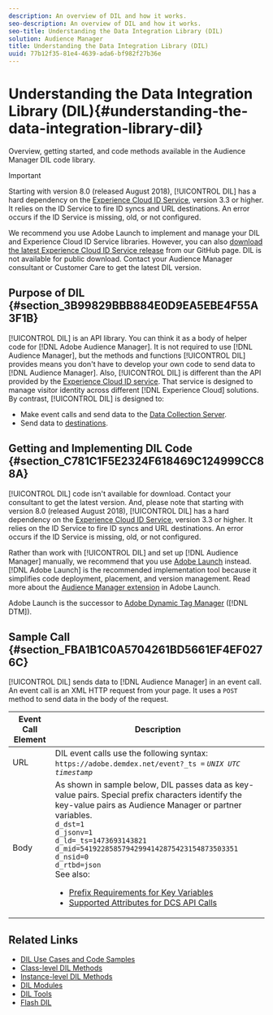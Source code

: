```yaml
---
description: An overview of DIL and how it works.
seo-description: An overview of DIL and how it works.
seo-title: Understanding the Data Integration Library (DIL)
solution: Audience Manager
title: Understanding the Data Integration Library (DIL)
uuid: 77b12f35-81e4-4639-ada6-bf982f27b36e
---
```


# Understanding the Data Integration Library (DIL){#understanding-the-data-integration-library-dil}

Overview, getting started, and code methods available in the Audience Manager DIL code library.

>[!IMPORTANT]
>
>Starting with version 8.0 (released August 2018), [!UICONTROL DIL] has a hard dependency on the [Experience Cloud ID Service](https://marketing.adobe.com/resources/help/en_US/mcvid/), version 3.3 or higher. It relies on the ID Service to fire ID syncs and URL destinations. An error occurs if the ID Service is missing, old, or not configured. 
>
>We recommend you use Adobe Launch to implement and manage your DIL and Experience Cloud ID Service libraries. However, you can also [download the latest Experience Cloud ID Service release](https://github.com/Adobe-Marketing-Cloud/id-service/releases) from our GitHub page. DIL is not available for public download. Contact your Audience Manager consultant or Customer Care to get the latest DIL version.


## Purpose of DIL {#section_3B99829BBB884E0D9EA5EBE4F55A3F1B}

[!UICONTROL DIL] is an API library. You can think it as a body of helper code for [!DNL Adobe Audience Manager]. It is not required to use [!DNL Audience Manager], but the methods and functions [!UICONTROL DIL] provides means you don't have to develop your own code to send data to [!DNL Audience Manager]. Also, [!UICONTROL DIL] is different than the API provided by the [Experience Cloud ID service](https://marketing.adobe.com/resources/help/en_US/mcvid/). That service is designed to manage visitor identity across different [!DNL Experience Cloud] solutions. By contrast, [!UICONTROL DIL] is designed to:

* Make event calls and send data to the [Data Collection Server](../reference/system-components/components-data-collection.md#concept_66CFFEBF5E8B41ED94082D562A93506E). 
* Send data to [destinations](../features/destinations/destinations.md#concept_5BDA346C376C4B719EA394108AB2735A).

## Getting and Implementing DIL Code {#section_C781C1F5E2324F618469C124999CC88A}

[!UICONTROL DIL] code isn't available for download. Contact your consultant to get the latest version. And, please note that starting with version 8.0 (released August 2018), [!UICONTROL DIL] has a hard dependency on the [Experience Cloud ID Service](https://marketing.adobe.com/resources/help/en_US/mcvid/), version 3.3 or higher. It relies on the ID Service to fire ID syncs and URL destinations. An error occurs if the ID Service is missing, old, or not configured.

Rather than work with [!UICONTROL DIL] and set up [!DNL Audience Manager] manually, we recommend that you use [Adobe Launch](https://docs.adobelaunch.com/) instead. [!DNL Adobe Launch] is the recommended implementation tool because it simplifies code deployment, placement, and version management. Read more about the [Audience Manager extension](https://docs.adobelaunch.com/extension-reference/web/adobe-audience-manager-extension) in Adobe Launch.

Adobe Launch is the successor to [Adobe Dynamic Tag Manager](https://marketing.adobe.com/resources/help/en_US/dtm/c_overview.html) ([!DNL DTM]).

## Sample Call {#section_FBA1B1C0A5704261BD5661EF4EF0276C}

[!UICONTROL DIL] sends data to [!DNL Audience Manager] in an event call. An event call is an XML HTTP request from your page. It uses a `POST` method to send data in the body of the request.

| Event Call Element | Description |
|--- |--- |
|URL|DIL event calls use the following syntax: `https://adobe.demdex.net/event?_ts =` *`UNIX UTC timestamp`*|
|Body|As shown in sample below,  DIL passes data as key-value pairs. Special prefix characters identify the key-value pairs as Audience Manager or partner variables.<br>`d_dst=1`<br>`d_jsonv=1`<br>`d_ld=_ts=1473693143821`<br>`d_mid=54192285857942994142875423154873503351`<br>`d_nsid=0`<br>`d_rtbd=json`<br>See also:<ul><li>[Prefix Requirements for Key Variables](../features/traits/trait-variable-prefixes.md)</li><li>[Supported Attributes for DCS API Calls](../api/dcs-intro/dcs-api-reference/dcs-keys.md)</li></ul>|

## Related Links

* [DIL Use Cases and Code Samples](/help/using/dil/dil-use-cases.md)
* [Class-level DIL Methods](/help/using/dil/dil-class-overview/dil-class-overview.md)
* [Instance-level DIL Methods](/help/using/dil/dil-instance-methods.md)
* [DIL Modules](/help/using/dil/dil-modules.md)
* [DIL Tools](/help/using/dil/dil-tools.md)
* [Flash DIL](/help/using/dil/dil-flash.md)
